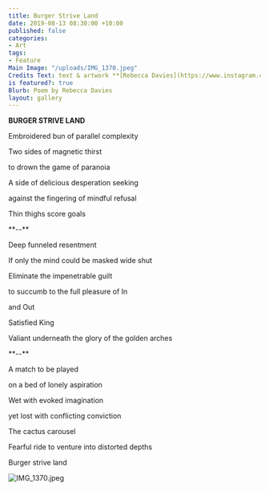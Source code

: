 ```yaml
---
title: Burger Strive Land
date: 2019-08-13 08:30:00 +10:00
published: false
categories:
- Art
tags:
- Feature
Main Image: "/uploads/IMG_1370.jpeg"
Credits Text: text & artwork **[Rebecca Davies](https://www.instagram.com/rebeccaloudavies/)**
is featured?: true
Blurb: Poem by Rebecca Davies
layout: gallery
---
```


**BURGER STRIVE LAND**

Embroidered bun of parallel complexity

Two sides of magnetic thirst

to drown the game of paranoia

A side of delicious desperation seeking

against the fingering of mindful refusal

Thin thighs score goals

\*\*--\*\*

Deep funneled resentment

If only the mind could be masked wide shut

Eliminate the impenetrable guilt

to succumb to the full pleasure of In

and Out

Satisfied King

Valiant underneath the glory of the golden arches

\*\*--\*\*

A match to be played

on a bed of lonely aspiration

Wet with evoked imagination

yet lost with conflicting conviction

The cactus carousel

Fearful ride to venture into distorted depths

Burger strive land

![IMG_1370.jpeg](/uploads/IMG_1370.jpeg)